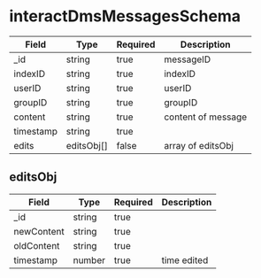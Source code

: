 # interactDmsMessagesSchema
| Field | Type | Required | Description |
| -- | -- | -- | -- |
| _id | string | true | messageID |
| indexID | string | true | indexID |
| userID | string | true | userID |
| groupID | string | true | groupID |
| content | string | true | content of message |
| timestamp | string | true |
| edits | editsObj[] | false | array of editsObj |

## editsObj
| Field | Type | Required | Description |
| -- | -- | -- | -- |
| _id | string | true |
| newContent | string | true |
| oldContent | string | true |
| timestamp | number | true | time edited |
